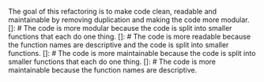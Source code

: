 The goal of this refactoring is to make code clean, readable and maintainable by removing duplication and making the code more modular.
[]: # The code is more modular because the code is split into smaller functions that each do one thing.
[]: # The code is more readable because the function names are descriptive and the code is split into smaller functions.
[]: # The code is more maintainable because the code is split into smaller functions that each do one thing.
[]: # The code is more maintainable because the function names are descriptive.
